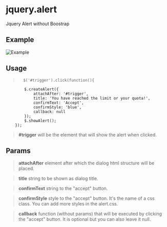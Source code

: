 # jquery.alert
Jquery Alert without Boostrap

## Example
![Example](https://en.shurimages.com/u/hT54dkL8pL.png)

## Usage

>		$('#trigger').click(function(){
			$.createAlert({
				attachAfter: '#trigger',
				title: 'You have reached the limit or your quota!',
				confirmText: 'Accept',
				confirmStyle: 'blue',
				callback: null
			});
			$.showAlert();
		});
		
> **#trigger** will be the element that will show the alert when clicked.


## Params

> **attachAfter** element after which the dialog html structure will be placed.

> **title** string to be shown as dialog title.

> **confirmText** string to the "accept" button.

> **confirmStyle** style to the "accept" button. It's the name of a css class. You can add more styles in the alert.css.

> **callback** function (without params) that will be executed by clicking the "accept" button. It is optional but you can also leave it null.
